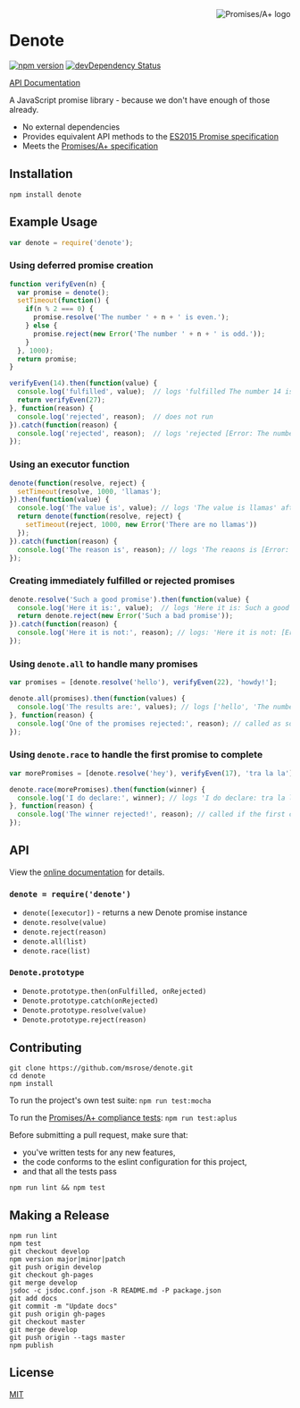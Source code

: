 <a href="http://promises-aplus.github.com/promises-spec">
    <img src="http://promises-aplus.github.com/promises-spec/assets/logo-small.png"
         align="right" alt="Promises/A+ logo" />
</a>

# Denote

[![npm version](https://badge.fury.io/js/denote.svg)](https://badge.fury.io/js/denote)
[![devDependency Status](https://david-dm.org/msrose/denote/dev-status.svg)](https://david-dm.org/msrose/denote#info=devDependencies)

[API Documentation](http://msrose.github.io/denote)

A JavaScript promise library - because we don't have enough of those already.

- No external dependencies
- Provides equivalent API methods to the [ES2015 Promise specification](https://developer.mozilla.org/en/docs/Web/JavaScript/Reference/Global_Objects/Promise)
- Meets the [Promises/A+ specification](https://promisesaplus.com/)

## Installation

```shell
npm install denote
```

## Example Usage

```javascript
var denote = require('denote');

```

### Using deferred promise creation

```javascript
function verifyEven(n) {
  var promise = denote();
  setTimeout(function() {
    if(n % 2 === 0) {
      promise.resolve('The number ' + n + ' is even.');
    } else {
      promise.reject(new Error('The number ' + n + ' is odd.'));
    }
  }, 1000);
  return promise;
}

verifyEven(14).then(function(value) {
  console.log('fulfilled', value);  // logs 'fulfilled The number 14 is even.' after 1s
  return verifyEven(27);
}, function(reason) {
  console.log('rejected', reason);  // does not run
}).catch(function(reason) {
  console.log('rejected', reason);  // logs 'rejected [Error: The number 27 is odd.]' after 2s
});
```

### Using an executor function

```javascript
denote(function(resolve, reject) {
  setTimeout(resolve, 1000, 'llamas');
}).then(function(value) {
  console.log('The value is', value); // logs 'The value is llamas' after 1s
  return denote(function(resolve, reject) {
    setTimeout(reject, 1000, new Error('There are no llamas'))
  });
}).catch(function(reason) {
  console.log('The reason is', reason); // logs 'The reaons is [Error: There are no llamas]' after 2s
});
```

### Creating immediately fulfilled or rejected promises

```javascript
denote.resolve('Such a good promise').then(function(value) {
  console.log('Here it is:', value);  // logs 'Here it is: Such a good promise' with no delay
  return denote.reject(new Error('Such a bad promise'));
}).catch(function(reason) {
  console.log('Here it is not:', reason); // logs: 'Here it is not: [Error: Such a bad promise]' with no delay
});
```

### Using `denote.all` to handle many promises

```javascript
var promises = [denote.resolve('hello'), verifyEven(22), 'howdy!'];

denote.all(promises).then(function(values) {
  console.log('The results are:', values); // logs ['hello', 'The number 22 is even.', 'howdy!'] once all promises are resolved
}, function(reason) {
  console.log('One of the promises rejected:', reason); // called as soon as one of the promises is rejected
});
```

### Using `denote.race` to handle the first promise to complete

```javascript
var morePromises = [denote.resolve('hey'), verifyEven(17), 'tra la la'];

denote.race(morePromises).then(function(winner) {
  console.log('I do declare:', winner); // logs 'I do declare: tra la la' since it fulfills before the other two complete
}, function(reason) {
  console.log('The winner rejected!', reason); // called if the first completed promise is rejected
});
```

## API

View the [online documentation](http://msrose.github.io/denote) for details.

### `denote = require('denote')`

- `denote([executor])` - returns a new Denote promise instance
- `denote.resolve(value)`
- `denote.reject(reason)`
- `denote.all(list)`
- `denote.race(list)`

### `Denote.prototype`

- `Denote.prototype.then(onFulfilled, onRejected)`
- `Denote.prototype.catch(onRejected)`
- `Denote.prototype.resolve(value)`
- `Denote.prototype.reject(reason)`

## Contributing

```shell
git clone https://github.com/msrose/denote.git
cd denote
npm install
```

To run the project's own test suite: `npm run test:mocha`

To run the [Promises/A+ compliance tests](https://github.com/promises-aplus/promises-tests): `npm run test:aplus`

Before submitting a pull request, make sure that:
- you've written tests for any new features,
- the code conforms to the eslint configuration for this project,
- and that all the tests pass

```shell
npm run lint && npm test
```

## Making a Release

```shell
npm run lint
npm test
git checkout develop
npm version major|minor|patch
git push origin develop
git checkout gh-pages
git merge develop
jsdoc -c jsdoc.conf.json -R README.md -P package.json
git add docs
git commit -m "Update docs"
git push origin gh-pages
git checkout master
git merge develop
git push origin --tags master
npm publish
```

## License

[MIT](https://github.com/msrose/denote/blob/master/LICENSE)
